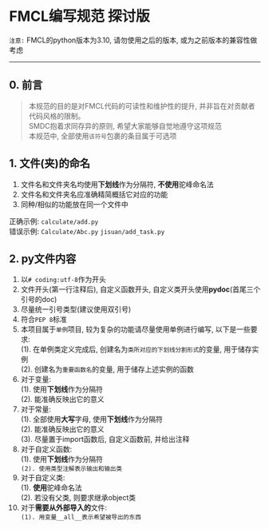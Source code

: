 # FMCL编写规范 探讨版

`注意:` FMCL的python版本为3.10, 请勿使用之后的版本, 或为之前版本的兼容性做考虑

***

## 0. 前言

> 本规范的目的是对FMCL代码的可读性和维护性的提升, 并非旨在对贡献者代码风格的限制。  
> SMDC抱着求同存异的原则, 希望大家能够自觉地遵守这项规范  
> 本规范中, 全部使用`该符号`包裹的条目属于可选项

## 1. 文件(夹)的命名

1. 文件名和文件夹名均使用**下划线**作为分隔符, **不使用**驼峰命名法
2. 文件名和文件夹名应准确精简概括它对应的功能
3. 同种/相似的功能放在同一个文件中

正确示例: `calculate/add.py`  
错误示例: `Calculate/Abc.py` `jisuan/add_task.py`

## 2. py文件内容

1. 以`# coding:utf-8`作为开头
2. 文件开头(第一行注释后), 自定义函数开头, 自定义类开头使用**pydoc**(首尾三个引号的doc)
3. 尽量统一引号类型(建议使用双引号)
4. 符合`PEP 8`标准
5. 本项目属于`单例`项目, 较为复杂的功能请尽量使用单例进行编写, 以下是一些要求:  
   (1). 在单例类定义完成后, 创建名为`类所对应的下划线分割形式`的变量, 用于储存实例  
   (2). 创建名为`重要函数名`的变量, 用于储存上述实例的函数  
6. 对于变量:  
   (1). 使用**下划线**作为分隔符  
   (2). 能准确反映出它的意义  
7. 对于常量:  
   (1). 全部使用**大写**字母, 使用**下划线**作为分隔符  
   (2). 能准确反映出它的意义  
   (3). 尽量置于import函数后, 自定义函数前, 并给出注释  
8. 对于自定义函数:  
   (1). 使用**下划线**作为分隔符  
   `(2). 使用类型注解表示输出和输出类`  
9. 对于自定义类:  
   (1). **使用**驼峰命名法  
   (2). 若没有父类, 则要求继承object类  
10. 对于**需要从外部导入的**文件:  
    `(1). 用变量__all__表示希望被导出的东西`  